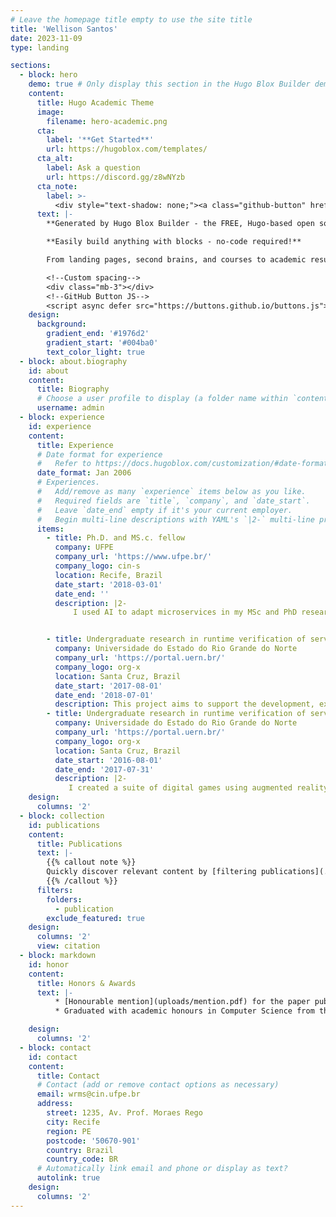 ```yaml
---
# Leave the homepage title empty to use the site title
title: 'Wellison Santos'
date: 2023-11-09
type: landing

sections:
  - block: hero
    demo: true # Only display this section in the Hugo Blox Builder demo site
    content:
      title: Hugo Academic Theme
      image:
        filename: hero-academic.png
      cta:
        label: '**Get Started**'
        url: https://hugoblox.com/templates/
      cta_alt:
        label: Ask a question
        url: https://discord.gg/z8wNYzb
      cta_note:
        label: >-
          <div style="text-shadow: none;"><a class="github-button" href="https://github.com/HugoBlox/hugo-blox-builder" data-icon="octicon-star" data-size="large" data-show-count="true" aria-label="Star">Star Hugo Blox Builder</a></div><div style="text-shadow: none;"><a class="github-button" href="https://github.com/HugoBlox/theme-academic-cv" data-icon="octicon-star" data-size="large" data-show-count="true" aria-label="Star">Star the Academic template</a></div>
      text: |-
        **Generated by Hugo Blox Builder - the FREE, Hugo-based open source website builder trusted by 500,000+ sites.**

        **Easily build anything with blocks - no-code required!**

        From landing pages, second brains, and courses to academic resumés, conferences, and tech blogs.

        <!--Custom spacing-->
        <div class="mb-3"></div>
        <!--GitHub Button JS-->
        <script async defer src="https://buttons.github.io/buttons.js"></script>
    design:
      background:
        gradient_end: '#1976d2'
        gradient_start: '#004ba0'
        text_color_light: true
  - block: about.biography
    id: about
    content:
      title: Biography
      # Choose a user profile to display (a folder name within `content/authors/`)
      username: admin
  - block: experience
    id: experience
    content:
      title: Experience
      # Date format for experience
      #   Refer to https://docs.hugoblox.com/customization/#date-format
      date_format: Jan 2006
      # Experiences.
      #   Add/remove as many `experience` items below as you like.
      #   Required fields are `title`, `company`, and `date_start`.
      #   Leave `date_end` empty if it's your current employer.
      #   Begin multi-line descriptions with YAML's `|2-` multi-line prefix.
      items:
        - title: Ph.D. and MS.c. fellow
          company: UFPE
          company_url: 'https://www.ufpe.br/'
          company_logo: cin-s
          location: Recife, Brazil
          date_start: '2018-03-01'
          date_end: ''
          description: |2-
              I used AI to adapt microservices in my MSc and PhD research. My Master's research resulted in a proactive, adaptive solution that decreased app response time by 20\% compared to the de facto baseline approach (HPA) in best-case scenarios. Also, I focused on improving the forecast component through the Multiple Predictors System (MPS) in my PhD. </br></br><b>Transferable skills</b>&#58; Machine Learning, Microservices, Time series forecasting, Auto-scaling, Self-adaptive Systems, Kubernetes, Python, Java


        - title: Undergraduate research in runtime verification of service compositions
          company: Universidade do Estado do Rio Grande do Norte
          company_url: 'https://portal.uern.br/'
          company_logo: org-x
          location: Santa Cruz, Brazil
          date_start: '2017-08-01'
          date_end: '2018-07-01'
          description: This project aims to support the development, execution, and monitoring of service compositions. As service compositions are executed in dynamic environments and developed by different programmers, formal verification techniques are used to ensure the expected behaviour is met during runtime..<br/><br/><b>Transferable skills</b>&#58;  SOA, Microservices, Formal description, Self-Adaptive Systems, Systems modelling
        - title: Undergraduate research in runtime verification of service compositions
          company: Universidade do Estado do Rio Grande do Norte
          company_url: 'https://portal.uern.br/'
          company_logo: org-x
          location: Santa Cruz, Brazil
          date_start: '2016-08-01'
          date_end: '2017-07-31'
          description: |2- 
             I created a suite of digital games using augmented reality to improve children's motor coordination. The games required the child to identify markings containing puzzles, leading them to the next mark. As a result, the software aimed to stimulate children's movement.<br/><br/><b>Transferable skills</b>&#58; Unity, Android, Augmented reality.
    design:
      columns: '2'
  - block: collection
    id: publications
    content:
      title: Publications
      text: |-
        {{% callout note %}}
        Quickly discover relevant content by [filtering publications](./publication/).
        {{% /callout %}}
      filters:
        folders:
          - publication
        exclude_featured: true
    design:
      columns: '2'
      view: citation
  - block: markdown
    id: honor
    content:
      title: Honors & Awards
      text: |-
          * [Honourable mention](uploads/mention.pdf) for the paper published at the [SRBC 2019](https://sol.sbc.org.br/index.php/sbrc_estendido/issue/view/455)
          * Graduated with academic honours in Computer Science from the Universidade do Estado do Rio Grande do Norte as the best student.

    design:
      columns: '2'
  - block: contact
    id: contact
    content:
      title: Contact
      # Contact (add or remove contact options as necessary)
      email: wrms@cin.ufpe.br
      address:
        street: 1235, Av. Prof. Moraes Rego
        city: Recife
        region: PE
        postcode: '50670-901'
        country: Brazil
        country_code: BR
      # Automatically link email and phone or display as text?
      autolink: true
    design:
      columns: '2'
---
```

